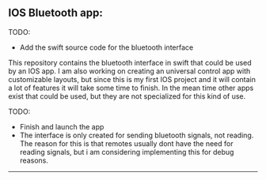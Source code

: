 IOS Bluetooth app:
----------------------------------------------------------------------------

TODO:
- Add the swift source code for the bluetooth interface

This repository contains the bluetooth interface in swift that could be used by an IOS app. 
I am also working on creating an universal control app with customizable layouts, but 
since this is my first IOS project and it will contain a lot of features it will take some time to finish. 
In the mean time other apps exist that could be used, but they are not specialized for this kind of use. 

TODO:
- Finish and launch the app
- The interface is only created for sending bluetooth signals, not reading. The reason for this is that 
  remotes usually dont have the need for reading signals, but i am considering implementing this for debug  
  reasons. 
----------------------------------------------------------------------------
